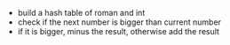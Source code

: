 * build a hash table of roman and int
* check if the next number is bigger than current number
* if it is bigger, minus the result, otherwise add the result
